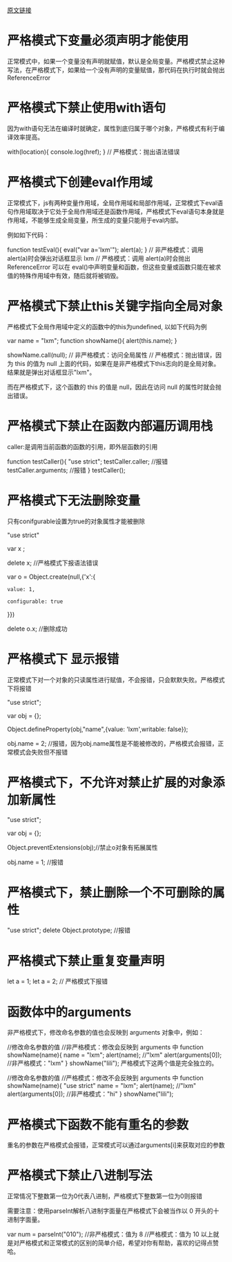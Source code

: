 [原文链接](https://zhuanlan.zhihu.com/p/362078508)
# 严格模式下变量必须声明才能使用
正常模式中，如果一个变量没有声明就赋值，默认是全局变量。严格模式禁止这种写法，在严格模式下，如果给一个没有声明的变量赋值，那代码在执行时就会抛出ReferenceError

# 严格模式下禁止使用with语句
因为with语句无法在编译时就确定，属性到底归属于哪个对象，严格模式有利于编译效率提高。

with(location){ 
  console.log(href);
}
// 严格模式：抛出语法错误
# 严格模式下创建eval作用域
正常模式下，js有两种变量作用域，全局作用域和局部作用域，正常模式下eval语句作用域取决于它处于全局作用域还是函数作用域，严格模式下eval语句本身就是作用域，不能够生成全局变量，所生成的变量只能用于eval内部。

例如如下代码：

function testEval(){ 
  eval("var a='lxm'"); 
  alert(a);
}
// 非严格模式：调用 alert(a)时会弹出对话框显示 lxm
// 严格模式：调用 alert(a)时会抛出 ReferenceError
可以在 eval()中声明变量和函数，但这些变量或函数只能在被求值的特殊作用域中有效，随后就将被销毁。

# 严格模式下禁止this关键字指向全局对象
严格模式下全局作用域中定义的函数中的this为undefined, 以如下代码为例

var name = "lxm";
function showName(){ 
  alert(this.name);
}

showName.call(null);
// 非严格模式：访问全局属性
// 严格模式：抛出错误，因为 this 的值为 null 
上面的代码，如果在是非严格模式下this志向的是全局对象。结果就是弹出对话框显示"lxm"。

而在严格模式下，这个函数的 this 的值是 null，因此在访问 null 的属性时就会抛出错误。

# 严格模式下禁止在函数内部遍历调用栈
caller:是调用当前函数的函数的引用，即外层函数的引用

function testCaller(){
    "use strict";
    testCaller.caller; //报错
    testCaller.arguments; //报错
}
testCaller();

# 严格模式下无法删除变量
只有conifgurable设置为true的对象属性才能被删除

"use strict"

var x ;

delete x; //严格模式下报语法错误

var o = Object.create(null,{'x':{

    value: 1,

    configurable: true

}})

delete o.x; //删除成功

# 严格模式下 显示报错
正常模式下对一个对象的只读属性进行赋值，不会报错，只会默默失败。严格模式下将报错

"use strict";

var obj = {};

Object.defineProperty(obj,"name",{value: 'lxm',writable: false});

obj.name = 2; //报错，因为obj.name属性是不能被修改的，严格模式会报错，正常模式会失败但不报错

# 严格模式下，不允许对禁止扩展的对象添加新属性
"use strict";

var obj = {};

Object.preventExtensions(obj);//禁止o对象有拓展属性

obj.name = 1; //报错

# 严格模式下，禁止删除一个不可删除的属性
"use strict";
delete Object.prototype; //报错

# 严格模式下禁止重复变量声明
let a = 1;
let a = 2; // 严格模式下报错

# 函数体中的arguments
非严格模式下，修改命名参数的值也会反映到 arguments 对象中，例如：

//修改命名参数的值
//非严格模式：修改会反映到 arguments 中
function showName(name){ 
  name = "lxm";
  alert(name); //"lxm" 
  alert(arguments[0]); //非严格模式："lxm"
}
showName("lili");
严格模式下这两个值是完全独立的。

//修改命名参数的值
//严格模式：修改不会反映到 arguments 中
function showName(name){ 
"use strict"
  name = "lxm";
  alert(name); //"lxm" 
  alert(arguments[0]); //非严格模式："hi"
}
showName("lili");

# 严格模式下函数不能有重名的参数
重名的参数在严格模式会报错，正常模式可以通过arguments[i]来获取对应的参数

# 严格模式下禁止八进制写法
正常情况下整数第一位为0代表八进制，严格模式下整数第一位为0则报错

需要注意：使用parseInt解析八进制字面量在严格模式下会被当作以 0 开头的十进制字面量。

var num = parseInt("010");
//非严格模式：值为 8
//严格模式：值为 10
以上就是对严格模式和正常模式的区别的简单介绍，希望对你有帮助，喜欢的记得点赞哈。